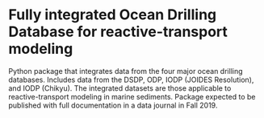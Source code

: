 # Fully integrated Ocean Drilling Database for reactive-transport modeling
Python package that integrates data from the four major ocean drilling databases. Includes data from the DSDP, ODP, IODP (JOIDES Resolution), and IODP (Chikyu). The integrated datasets are those applicable to reactive-transport modeling in marine sediments. Package expected to be published with full documentation in a data journal in Fall 2019.

